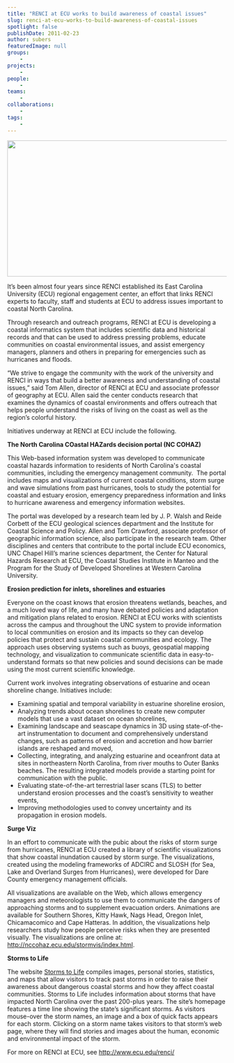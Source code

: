 ```yaml
---
title: "RENCI at ECU works to build awareness of coastal issues"
slug: renci-at-ecu-works-to-build-awareness-of-coastal-issues
spotlight: false
publishDate: 2011-02-23
author: subers
featuredImage: null
groups:
    - 
projects:
    - 
people:
    - 
teams: 
    - 
collaborations:
    - 
tags:
    - 
---
```

<img class="alignnone size-full wp-image-6806" title="ECiwebsite" src="http://www.renci.org/wp-content/uploads/2011/02/banner2.png" alt="" width="780" height="312" />

It’s been almost four years since RENCI established its East Carolina University (ECU) regional engagement center, an effort that links RENCI experts to faculty, staff and students at ECU to address issues important to coastal North Carolina.<!--more-->

Through research and outreach programs, RENCI at ECU is developing a coastal informatics system that includes scientific data and historical records and that can be used to address pressing problems, educate communities on coastal environmental issues, and assist emergency managers, planners and others in preparing for emergencies such as hurricanes and floods.

“We strive to engage the community with the work of the university and RENCI in ways that build a better awareness and understanding of coastal issues,” said Tom Allen, director of RENCI at ECU and associate professor of geography at ECU. Allen said the center conducts research that examines the dynamics of coastal environments and offers outreach that helps people understand the risks of living on the coast as well as the region’s colorful history.

Initiatives underway at RENCI at ECU include the following.

<strong class="head2">The North Carolina COastal HAZards decision portal (NC COHAZ)</strong>

This Web-based information system was developed to communicate coastal hazards information to residents of North Carolina's coastal communities, including the emergency management community.  The portal includes maps and visualizations of current coastal conditions, storm surge and wave simulations from past hurricanes, tools to study the potential for coastal and estuary erosion, emergency preparedness information and links to hurricane awareness and emergency information websites.

The portal was developed by a research team led by J. P. Walsh and Reide Corbett of the ECU geological sciences department and the Institute for Coastal Science and Policy. Allen and Tom Crawford, associate professor of geographic information science, also participate in the research team. Other disciplines and centers that contribute to the portal include ECU economics, UNC Chapel Hill’s marine sciences department, the Center for Natural Hazards Research at ECU, the Coastal Studies Institute in Manteo and the Program for the Study of Developed Shorelines at Western Carolina University.

<strong class="head2">Erosion prediction for inlets, shorelines and estuaries</strong>

Everyone on the coast knows that erosion threatens wetlands, beaches, and a much loved way of life, and many have debated policies and adaptation and mitigation plans related to erosion. RENCI at ECU works with scientists across the campus and throughout the UNC system to provide information to local communities on erosion and its impacts so they can develop policies that protect and sustain coastal communities and ecology. The approach uses observing systems such as buoys, geospatial mapping technology, and visualization to communicate scientific data in easy-to-understand formats so that new policies and sound decisions can be made using the most current scientific knowledge.

Current work involves integrating observations of estuarine and ocean shoreline change. Initiatives include:
<ul>
	<li>Examining spatial and temporal variability in estuarine shoreline erosion,</li>
	<li>Analyzing trends about ocean shorelines to create new computer models that use a vast dataset on ocean shorelines,</li>
	<li>Examining landscape and seascape dynamics in 3D using state-of-the-art instrumentation to document and comprehensively understand changes, such as patterns of erosion and accretion and how barrier islands are reshaped and moved,</li>
	<li>Collecting, integrating, and analyzing estuarine and oceanfront data at sites in northeastern North Carolina, from river mouths to Outer Banks beaches. The resulting integrated models provide a starting point for communication with the public.</li>
	<li>Evaluating state-of-the-art terrestrial laser scans (TLS) to better understand erosion processes and the coast’s sensitivity to weather events,</li>
	<li>Improving methodologies used to convey uncertainty and its propagation in erosion models.</li>
</ul>
<strong class="head2">Surge Viz</strong>

In an effort to communicate with the pubic about the risks of storm surge from hurricanes, RENCI at ECU created a library of scientific visualizations that show coastal inundation caused by storm surge. The visualizations, created using the modeling frameworks of ADCIRC and SLOSH (for Sea, Lake and Overland Surges from Hurricanes), were developed for Dare County emergency management officials.

All visualizations are available on the Web, which allows emergency managers and meteorologists to use them to communicate the dangers of approaching storms and to supplement evacuation orders. Animations are available for Southern Shores, Kitty Hawk, Nags Head, Oregon Inlet, Chicamacomico and Cape Hatteras. In addition, the visualizations help researchers study how people perceive risks when they are presented visually. The visualizations are online at: http://nccohaz.ecu.edu/stormvis/index.html.

<strong class="head2">Storms to Life</strong>

The website <a href="http://www.ecu.edu/renci/StormsToLife/">Storms to Life</a> compiles images, personal stories, statistics, and maps that allow visitors to track past storms in order to raise their awareness about dangerous coastal storms and how they affect coastal communities. Storms to Life includes information about storms that have impacted North Carolina over the past 200-plus years. The site’s homepage features a time line showing the state’s significant storms. As visitors mouse-over the storm names, an image and a box of quick facts appears for each storm. Clicking on a storm name takes visitors to that storm’s web page, where they will find stories and images about the human, economic and environmental impact of the storm.

For more on RENCI at ECU, see <a href="http://www.ecu.edu/renci/">http://www.ecu.edu/renci/</a>
